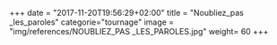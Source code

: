 +++
date = "2017-11-20T19:56:29+02:00"
title = "Noubliez_pas _les_paroles"
categorie="tournage"
image = "img/references/NOUBLIEZ_PAS _LES_PAROLES.jpg"
weight= 60
+++


